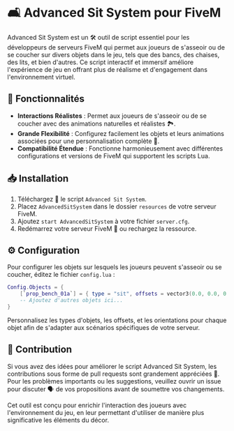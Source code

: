 # 🛋️ Advanced Sit System pour FiveM

Advanced Sit System est un 🛠 outil de script essentiel pour les développeurs de serveurs FiveM qui permet aux joueurs de s'asseoir ou de se coucher sur divers objets dans le jeu, tels que des bancs, des chaises, des lits, et bien d'autres. Ce script interactif et immersif améliore l'expérience de jeu en offrant plus de réalisme et d'engagement dans l'environnement virtuel.

## 🌟 Fonctionnalités

- **Interactions Réalistes** : Permet aux joueurs de s'asseoir ou de se coucher avec des animations naturelles et réalistes 🏞.
- **Grande Flexibilité** : Configurez facilement les objets et leurs animations associées pour une personnalisation complète 🔄.
- **Compatibilité Étendue** : Fonctionne harmonieusement avec différentes configurations et versions de FiveM qui supportent les scripts Lua.

## 📥 Installation

1. Téléchargez 📩 le script `Advanced Sit System`.
2. Placez `AdvancedSitSystem` dans le dossier `resources` de votre serveur FiveM.
3. Ajoutez `start AdvancedSitSystem` à votre fichier `server.cfg`.
4. Redémarrez votre serveur FiveM 🔄 ou rechargez la ressource.

## ⚙️ Configuration

Pour configurer les objets sur lesquels les joueurs peuvent s'asseoir ou se coucher, éditez le fichier `config.lua` :

```lua
Config.Objects = {
    [`prop_bench_01a`] = { type = "sit", offsets = vector3(0.0, 0.0, 0.5), heading = 180.0},
    -- Ajoutez d'autres objets ici...
}
```
Personnalisez les types d'objets, les offsets, et les orientations pour chaque objet afin de s'adapter aux scénarios spécifiques de votre serveur.

## 👥 Contribution
Si vous avez des idées pour améliorer le script Advanced Sit System, les contributions sous forme de pull requests sont grandement appréciées 🙌. Pour les problèmes importants ou les suggestions, veuillez ouvrir un issue pour discuter 🗣 de vos propositions avant de soumettre vos changements.

Cet outil est conçu pour enrichir l'interaction des joueurs avec l'environnement du jeu, en leur permettant d'utiliser de manière plus significative les éléments du décor.

